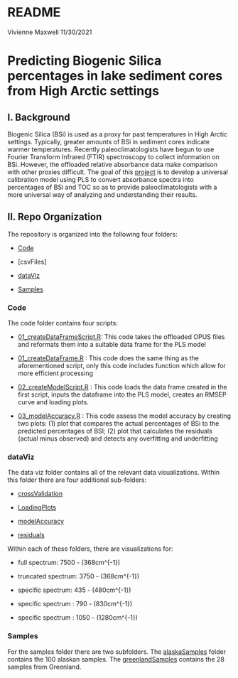 README
================
Vivienne Maxwell
11/30/2021

# Predicting Biogenic Silica percentages in lake sediment cores from High Arctic settings

## I. Background

Biogenic Silica (BSi) is used as a proxy for past temperatures in High
Arctic settings. Typically, greater amounts of BSi in sediment cores
indicate warmer temperatures. Recently paleoclimatologists have begun to
use Fourier Transform Infrared (FTIR) spectroscopy to collect
information on BSi. However, the offloaded relative absorbance data make
comparison with other proxies difficult. The goal of this
[project](https://www.causeweb.org/usproc/eusrc/2021/virtual-posters/7)
is to develop a universal calibration model using PLS to convert
absorbance spectra into percentages of BSi and TOC so as to provide
paleoclimatologists with a more universal way of analyzing and
understanding their results.

## II. Repo Organization

The repository is organized into the following four folders:

  - [Code](https://github.com/people-r-strange/PLSmodel/tree/main/Code)

  - \[csvFiles\]

  - [dataViz](https://github.com/people-r-strange/PLSmodel/tree/main/dataViz)

  - [Samples](https://github.com/people-r-strange/PLSmodel/tree/main/Samples)

### Code

The code folder contains four scripts:

  - [01\_createDataFrameScript.R](https://github.com/people-r-strange/PLSmodel/blob/main/Code/01_createDataFrameScript.R):
    This code takes the offloaded OPUS files and reformats them into a
    suitable data frame for the PLS model

  - [01\_createDataFrame.R](https://github.com/people-r-strange/PLSmodel/blob/main/Code/01_createDataFrame.R)
    : This code does the same thing as the aforementioned script, only
    this code includes function which allow for more efficient
    processing

  - [02\_createModelScript.R](https://github.com/people-r-strange/PLSmodel/blob/main/Code/02_createModelScript.R)
    : This code loads the data frame created in the first script, inputs
    the dataframe into the PLS model, creates an RMSEP curve and loading
    plots.

  - [03\_modelAccuracy.R](https://github.com/people-r-strange/PLSmodel/blob/main/Code/03_modelAccuracy.R)
    : This code assess the model accuracy by creating two plots: (1)
    plot that compares the actual percentages of BSi to the predicted
    percentages of BSI; (2) plot that calculates the residuals (actual
    minus observed) and detects any overfitting and underfitting

### dataViz

The data viz folder contains all of the relevant data visualizations.
Within this folder there are four additional sub-folders:

  - [crossValidation](https://github.com/people-r-strange/PLSmodel/tree/main/dataViz/Greenland/crossValidation)

  - [LoadingPlots](https://github.com/people-r-strange/PLSmodel/tree/main/dataViz/Greenland/LoadingPlots)

  - [modelAccuracy](https://github.com/people-r-strange/PLSmodel/tree/main/dataViz/Greenland/modelAccuracy)

  - [residuals](https://github.com/people-r-strange/PLSmodel/tree/main/dataViz/Greenland/residuals)

Within each of these folders, there are visualizations for:

  - full spectrum: 7500 - \(368cm^{-1}\)

  - truncated spectrum: 3750 - \(368cm^{-1}\)

  - specific spectrum: 435 - \(480cm^{-1}\)

  - specific spectrum : 790 - \(830cm^{-1}\)

  - specific spectrum : 1050 - \(1280cm^{-1}\)

### Samples

For the samples folder there are two subfolders. The
[alaskaSamples](https://github.com/people-r-strange/PLSmodel/tree/main/Samples/alaskaSamples)
folder contains the 100 alaskan samples. The
[greenlandSamples](https://github.com/people-r-strange/PLSmodel/tree/main/Samples/greenlandSamples)
contains the 28 samples from Greenland.
